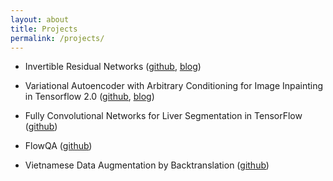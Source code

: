 ```yaml
---
layout: about
title: Projects
permalink: /projects/
---
```


- Invertible Residual Networks ([<u>github</u>](https://github.com/azraelzhor/tf-invertible-resnet), [<u>blog</u>]())
- Variational Autoencoder with Arbitrary Conditioning for Image Inpainting in Tensorflow 2.0 ([<u>github</u>](https://github.com/azraelzhor/tf-VAEAC), [<u>blog</u>]())
- Fully Convolutional Networks for Liver Segmentation in TensorFlow ([<u>github</u>](https://github.com/azraelzhor/tf-FCN))

- FlowQA ([<u>github</u>](https://github.com/azraelzhor/tf-flowqa))
- Vietnamese Data Augmentation by Backtranslation ([<u>github</u>](https://github.com/vietai/dab))
